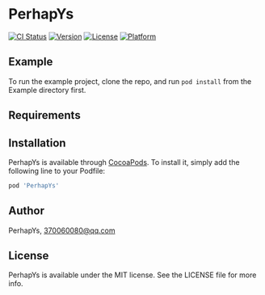 # PerhapYs

[![CI Status](https://img.shields.io/travis/PerhapYs/PerhapYs.svg?style=flat)](https://travis-ci.org/PerhapYs/PerhapYs)
[![Version](https://img.shields.io/cocoapods/v/PerhapYs.svg?style=flat)](https://cocoapods.org/pods/PerhapYs)
[![License](https://img.shields.io/cocoapods/l/PerhapYs.svg?style=flat)](https://cocoapods.org/pods/PerhapYs)
[![Platform](https://img.shields.io/cocoapods/p/PerhapYs.svg?style=flat)](https://cocoapods.org/pods/PerhapYs)

## Example

To run the example project, clone the repo, and run `pod install` from the Example directory first.

## Requirements

## Installation

PerhapYs is available through [CocoaPods](https://cocoapods.org). To install
it, simply add the following line to your Podfile:

```ruby
pod 'PerhapYs'
```

## Author

PerhapYs, 370060080@qq.com

## License

PerhapYs is available under the MIT license. See the LICENSE file for more info.

